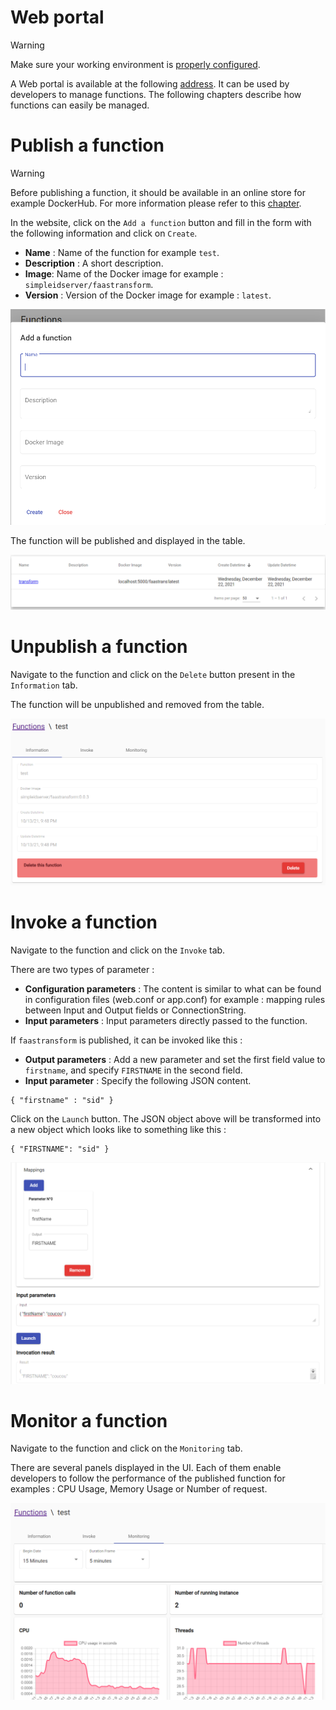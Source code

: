 # Web portal

> [!WARNING]
> Make sure your working environment is [properly configured](/documentation/gettingstarted/index.html).

A Web portal is available at the following [address](http://localhost:30003). It can be used by developers to manage functions.
The following chapters describe how functions can easily be managed.

# Publish a function

> [!WARNING]
> Before publishing a function, it should be available in an online store for example DockerHub. For more information please refer to this [chapter](/documentation/functions/create.html#deploy-a-function).

In the website, click on the `Add a function` button and fill in the form with the following information and click on `Create`.

* **Name** : Name of the function for example `test`.
* **Description** : A short description.
* **Image**: Name of the Docker image for example : `simpleidserver/faastransform`.
* **Version** : Version of the Docker image for example : `latest`.

![Publish function](images/manage1.png)

The function will be published and displayed in the table.

![Published functions](images/manage2.png)

# Unpublish a function

Navigate to the function and click on the `Delete` button present in the `Information` tab.

The function will be unpublished and removed from the table.

![Unpublish function](images/manage3.png)

# Invoke a function

Navigate to the function and click on the `Invoke` tab.

There are two types of parameter :

* **Configuration parameters** : The content is similar to what can be found in configuration files (web.conf or app.conf) for example : mapping rules between Input and Output fields or ConnectionString.
* **Input parameters** : Input parameters directly passed to the function.

If `faastransform` is published, it can be invoked like this :

* **Output parameters** : Add a new parameter and set the first field value to `firstname`, and specify `FIRSTNAME` in the second field.
* **Input parameter** : Specify the following JSON content.

```
{ "firstname" : "sid" }
```

Click on the `Launch` button. The JSON object above will be transformed into a new object which looks like to something like this :

```
{ "FIRSTNAME": "sid" }
```

![Invoke function](images/manage4.png)


# Monitor a function

Navigate to the function and click on the `Monitoring` tab.

There are several panels displayed in the UI. Each of them enable developers to follow the performance of the published function for examples : CPU Usage, Memory Usage or Number of request.

![Monitoring function](images/manage5.png)